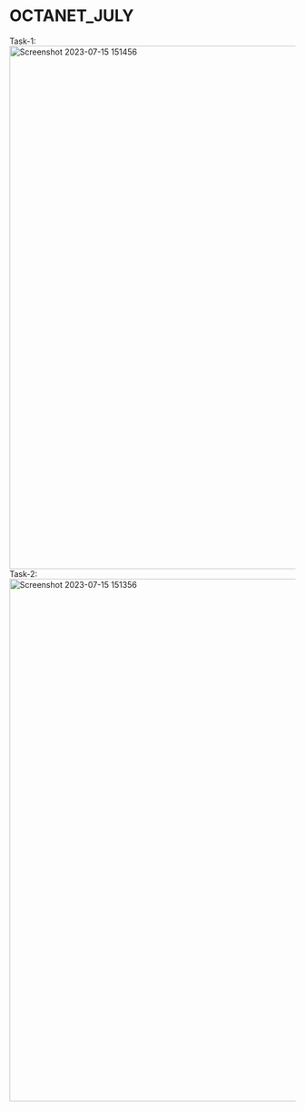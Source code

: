 # OCTANET_JULY

Task-1: <img width="920" alt="Screenshot 2023-07-15 151456" src="https://github.com/Dushyantchahar/OCTANET_JULY/assets/97494865/bcf84aad-5037-4581-b663-8f9a4e547cc1">
Task-2: <img width="919" alt="Screenshot 2023-07-15 151356" src="https://github.com/Dushyantchahar/OCTANET_JULY/assets/97494865/07bd9082-6af3-4e6b-9103-0a9240f0df24">


